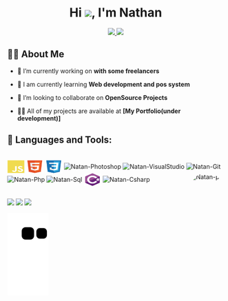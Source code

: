 <h1 align="center">Hi <img src="https://raw.githubusercontent.com/MartinHeinz/MartinHeinz/master/wave.gif" width="30px">, I'm Nathan</h1>
<div align="center">
  <a href="https://github.com/rafaballerini">
  <img height="180em" src="https://github-readme-stats.vercel.app/api?username=natamoraes&show_icons=true&count_private=true&theme=react&hide_border=true&bg_color=0D1117"/>
  <img height="180em" src="https://github-readme-stats.vercel.app/api/top-langs/?username=natamoraes&langs_count=8&count_private=true&layout=compact&theme=react&hide_border=true&bg_color=0D1117"/>
  </a>
</div>

## 🙋‍♂️ About Me

- 🔭 I’m currently working on **with some freelancers**
  
- 🌱 I am currently learning **Web development and pos system**

- 👯 I’m looking to collaborate on **OpenSource Projects**

- 👨‍💻 All of my projects are available at **[My Portfolio(under development)]**




<!---
Natamoraes/Natamoraes is a ✨ special ✨ repository because its `README.md` (this file) appears on your GitHub profile.
You can click the Preview link to take a look at your changes.
--->
## 🚀 Languages and Tools:

<div style="display: inline_block"><br>
  <img align="center" alt="Natan-Js" height="30" width="40" src="https://raw.githubusercontent.com/devicons/devicon/master/icons/javascript/javascript-plain.svg">
  <img align="center" alt="Natan-HTML" height="30" width="40" src="https://raw.githubusercontent.com/devicons/devicon/master/icons/html5/html5-original.svg">
  <img align="center" alt="Natan-CSS" height="30" width="40" src="https://raw.githubusercontent.com/devicons/devicon/master/icons/css3/css3-original.svg">
  <img align="center" alt="Natan-Photoshop" height="30" width="40" src="https://cdn.jsdelivr.net/gh/devicons/devicon/icons/photoshop/photoshop-plain.svg">
  <img align="center" alt="Natan-VisualStudio" height="30" width="40" src="https://cdn.jsdelivr.net/gh/devicons/devicon/icons/visualstudio/visualstudio-plain.svg">
  <img align="center" alt="Natan-Git" height="30" width="40" src="https://cdn.jsdelivr.net/gh/devicons/devicon/icons/git/git-original.svg">
  <img align="center" alt="Natan-Php" height="30" width="40" src="https://cdn.jsdelivr.net/gh/devicons/devicon/icons/php/php-original.svg">
  <img align="center" alt="Natan-Sql" height="30" width="40" src="https://cdn.jsdelivr.net/gh/devicons/devicon/icons/postgresql/postgresql-plain-wordmark.svg">
  <img align="center" alt="Natan-Csharp" height="30" width="40" src="https://raw.githubusercontent.com/devicons/devicon/master/icons/csharp/csharp-original.svg">
  <img align="center" alt="Natan-Csharp" height="30" width="40" src="https://cdn.jsdelivr.net/gh/devicons/devicon/icons/nodejs/nodejs-original.svg">
  
  <img align="right" alt="Natan-pic" height="150" style="border-radius:50px;" src="https://media.discordapp.net/attachments/531667415465984000/912327752869371905/NEW_STYLE.jpg?width=525&height=513">
</div>
  
  ##
 
<div> 
  <a href=""><img src="https://img.shields.io/badge/Linux_Mint-87CF3E?style=for-the-badge&logo=linux-mint&logoColor=white" target="_blank"></a> 
  <a href=""><img src="https://img.shields.io/badge/Windows-0078D6?style=for-the-badge&logo=windows&logoColor=white" target="_blank"></a> 
  <a href=""><img src="https://img.shields.io/badge/Android-3DDC84?style=for-the-badge&logo=android&logoColor=white" target="_blank"></a> 
  
  ![Snake animation](https://github.com/rafaballerini/rafaballerini/blob/output/github-contribution-grid-snake.svg)
 
</div>

